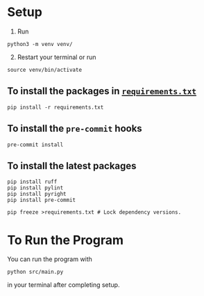 # Setup

1.  Run

```
python3 -m venv venv/
```

2. Restart your terminal or run

```
source venv/bin/activate
```

## To install the packages in [`requirements.txt`](requirements.txt)

```
pip install -r requirements.txt
```

## To install the `pre-commit` hooks

```
pre-commit install
```

## To install the latest packages

```
pip install ruff
pip install pylint
pip install pyright
pip install pre-commit

pip freeze >requirements.txt # Lock dependency versions.
```

# To Run the Program

You can run the program with

```
python src/main.py
```

in your terminal after completing setup.
